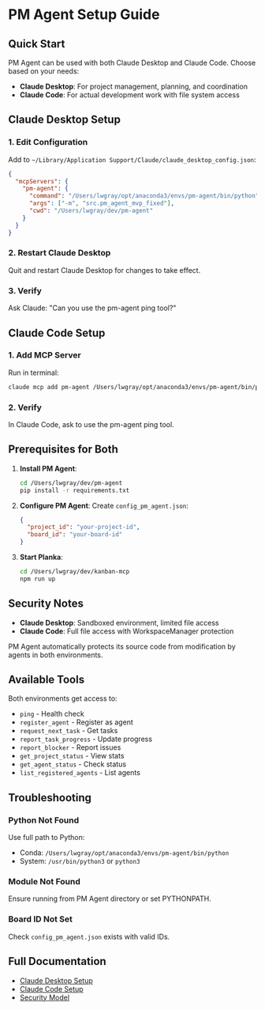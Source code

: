 # PM Agent Setup Guide

## Quick Start

PM Agent can be used with both Claude Desktop and Claude Code. Choose based on your needs:

- **Claude Desktop**: For project management, planning, and coordination
- **Claude Code**: For actual development work with file system access

## Claude Desktop Setup

### 1. Edit Configuration

Add to `~/Library/Application Support/Claude/claude_desktop_config.json`:

```json
{
  "mcpServers": {
    "pm-agent": {
      "command": "/Users/lwgray/opt/anaconda3/envs/pm-agent/bin/python",
      "args": ["-m", "src.pm_agent_mvp_fixed"],
      "cwd": "/Users/lwgray/dev/pm-agent"
    }
  }
}
```

### 2. Restart Claude Desktop

Quit and restart Claude Desktop for changes to take effect.

### 3. Verify

Ask Claude: "Can you use the pm-agent ping tool?"

## Claude Code Setup

### 1. Add MCP Server

Run in terminal:

```bash
claude mcp add pm-agent /Users/lwgray/opt/anaconda3/envs/pm-agent/bin/python -m src.pm_agent_mvp_fixed
```

### 2. Verify

In Claude Code, ask to use the pm-agent ping tool.

## Prerequisites for Both

1. **Install PM Agent**:
   ```bash
   cd /Users/lwgray/dev/pm-agent
   pip install -r requirements.txt
   ```

2. **Configure PM Agent**:
   Create `config_pm_agent.json`:
   ```json
   {
     "project_id": "your-project-id",
     "board_id": "your-board-id"
   }
   ```

3. **Start Planka**:
   ```bash
   cd /Users/lwgray/dev/kanban-mcp
   npm run up
   ```

## Security Notes

- **Claude Desktop**: Sandboxed environment, limited file access
- **Claude Code**: Full file access with WorkspaceManager protection

PM Agent automatically protects its source code from modification by agents in both environments.

## Available Tools

Both environments get access to:
- `ping` - Health check
- `register_agent` - Register as agent
- `request_next_task` - Get tasks
- `report_task_progress` - Update progress
- `report_blocker` - Report issues
- `get_project_status` - View stats
- `get_agent_status` - Check status
- `list_registered_agents` - List agents

## Troubleshooting

### Python Not Found
Use full path to Python:
- Conda: `/Users/lwgray/opt/anaconda3/envs/pm-agent/bin/python`
- System: `/usr/bin/python3` or `python3`

### Module Not Found
Ensure running from PM Agent directory or set PYTHONPATH.

### Board ID Not Set
Check `config_pm_agent.json` exists with valid IDs.

## Full Documentation

- [Claude Desktop Setup](docs/CLAUDE_DESKTOP_SETUP.md)
- [Claude Code Setup](docs/CLAUDE_CODE_SETUP.md)
- [Security Model](docs/claude-code-setup.md)